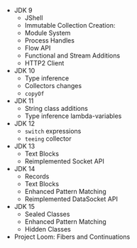 * JDK 9
  * JShell
  * Immutable Collection Creation:
  * Module System
  * Process Handles
  * Flow API
  * Functional and Stream Additions
  * HTTP2 Client
* JDK 10
  * Type inference
  * Collectors changes
  * `copyOf`
* JDK 11
  * String class additions
  * Type inference lambda-variables
* JDK 12
  * `switch` expressions
  * `teeing` collector
* JDK 13
  * Text Blocks
  * Reimplemented Socket API
* JDK 14
   * Records
   * Text Blocks
   * Enhanced Pattern Matching
   * Reimplemented DataSocket API
* JDK 15
   * Sealed Classes
   * Enhanced Pattern Matching
   * Hidden Classes
* Project Loom: Fibers and Continuations